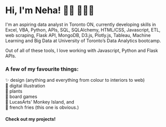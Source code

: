 # Hi, I'm Neha! 👋🏼 👩🏽‍💻

I'm an aspiring data analyst in Toronto ON, currently developing skills in Excel, VBA, Python, APIs, SQL, SQLAlchemy, HTML/CSS, Javascript, ETL, web scraping, Flask API, MongoDB, D3.js, Plotly.js, Tableau, Machine Learning and Big Data at University of Toronto’s Data Analytics bootcamp. 

Out of all of these tools, I love working with Javascript, Python and Flask APIs.

### A few of my favourite things:
:sparkles: design (anything and everything from colour to interiors to web)<br>:art: digital illustration<br>:seedling: plants<br>:game_die: board games<br>:monkey: LucasArts' Monkey Island, and <br>:fries: french fries (this one is obvious.)

#### Check out my projects!
